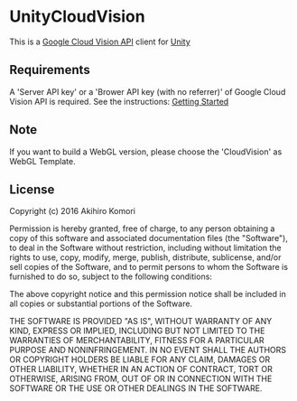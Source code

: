 # UnityCloudVision

This is a [Google Cloud Vision API](https://cloud.google.com/vision/) client for [Unity](http://unity3d.com)

## Requirements

A 'Server API key' or a 'Brower API key (with no referrer)' of Google Cloud Vision API is required. See the instructions: [Getting Started](https://cloud.google.com/vision/docs/getting-started)

## Note

If you want to build a WebGL version, please choose the 'CloudVision' as WebGL Template.

## License

Copyright (c) 2016 Akihiro Komori 

Permission is hereby granted, free of charge, to any person obtaining a copy of this software and associated documentation files (the "Software"), to deal in the Software without restriction, including without limitation the rights to use, copy, modify, merge, publish, distribute, sublicense, and/or sell copies of the Software, and to permit persons to whom the Software is furnished to do so, subject to the following conditions:

The above copyright notice and this permission notice shall be included in all copies or substantial portions of the Software.

THE SOFTWARE IS PROVIDED "AS IS", WITHOUT WARRANTY OF ANY KIND, EXPRESS OR IMPLIED, INCLUDING BUT NOT LIMITED TO THE WARRANTIES OF MERCHANTABILITY, FITNESS FOR A PARTICULAR PURPOSE AND NONINFRINGEMENT. IN NO EVENT SHALL THE AUTHORS OR COPYRIGHT HOLDERS BE LIABLE FOR ANY CLAIM, DAMAGES OR OTHER LIABILITY, WHETHER IN AN ACTION OF CONTRACT, TORT OR OTHERWISE, ARISING FROM, OUT OF OR IN CONNECTION WITH THE SOFTWARE OR THE USE OR OTHER DEALINGS IN THE SOFTWARE.
